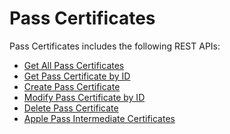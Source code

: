                           


Pass Certificates
=================

Pass Certificates includes the following REST APIs:

*   [Get All Pass Certificates](Get_All_Pass_Certificates.md)
*   [Get Pass Certificate by ID](Get_Pass_Certificate_by_ID.md)
*   [Create Pass Certificate](Create_Pass_Certificate.md)
*   [Modify Pass Certificate by ID](Modify_Pass_Certificate_By_Id.md)
*   [Delete Pass Certificate](Delete_Pass_Certificate.md)
*   [Apple Pass Intermediate Certificates](Apple_Pass_Intermediate_Certificates.md)
